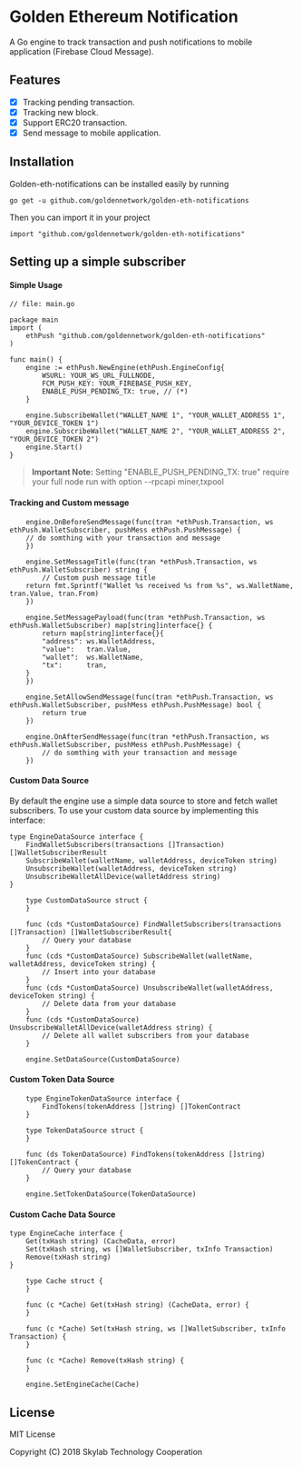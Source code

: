 # Golden Ethereum Notification #

A Go engine to track transaction and push notifications to mobile application (Firebase Cloud Message).

## Features

- [x] Tracking pending transaction.
- [x] Tracking new block.
- [x] Support ERC20 transaction.
- [x] Send message to mobile application.

## Installation ##

Golden-eth-notifications can be installed easily by running

	go get -u github.com/goldennetwork/golden-eth-notifications
	
Then you can import it in your project

    import "github.com/goldennetwork/golden-eth-notifications"

## Setting up a simple subscriber
    
#### Simple Usage

```golang
// file: main.go

package main
import (
	ethPush "github.com/goldennetwork/golden-eth-notifications"
)

func main() {
    engine := ethPush.NewEngine(ethPush.EngineConfig{
        WSURL: YOUR_WS_URL_FULLNODE,
        FCM_PUSH_KEY: YOUR_FIREBASE_PUSH_KEY,
        ENABLE_PUSH_PENDING_TX: true, // (*)
    }
    
    engine.SubscribeWallet("WALLET_NAME 1", "YOUR_WALLET_ADDRESS 1", "YOUR_DEVICE_TOKEN 1")
    engine.SubscribeWallet("WALLET_NAME 2", "YOUR_WALLET_ADDRESS 2", "YOUR_DEVICE_TOKEN 2")
    engine.Start()
}
```

> **Important Note:** Setting "ENABLE_PUSH_PENDING_TX: true" require your full node run with option --rpcapi miner,txpool

#### Tracking and Custom message

```golang
    engine.OnBeforeSendMessage(func(tran *ethPush.Transaction, ws ethPush.WalletSubscriber, pushMess ethPush.PushMessage) {
	// do somthing with your transaction and message
    })
    
    engine.SetMessageTitle(func(tran *ethPush.Transaction, ws ethPush.WalletSubscriber) string {
    	// Custom push message title
	return fmt.Sprintf("Wallet %s received %s from %s", ws.WalletName, tran.Value, tran.From)
    })
    
    engine.SetMessagePayload(func(tran *ethPush.Transaction, ws ethPush.WalletSubscriber) map[string]interface{} {
    	return map[string]interface{}{
		"address": ws.WalletAddress,
		"value":   tran.Value,
		"wallet":  ws.WalletName,
		"tx":      tran,
	}
    })
    
    engine.SetAllowSendMessage(func(tran *ethPush.Transaction, ws ethPush.WalletSubscriber, pushMess ethPush.PushMessage) bool {
    	return true
    })
    
    engine.OnAfterSendMessage(func(tran *ethPush.Transaction, ws ethPush.WalletSubscriber, pushMess ethPush.PushMessage) {
    	// do somthing with your transaction and message
    })
```

#### Custom Data Source
By default the engine use a simple data source to store and fetch wallet subscribers. To use your custom data source by implementing this interface:

```golang
type EngineDataSource interface {
	FindWalletSubscribers(transactions []Transaction) []WalletSubscriberResult
	SubscribeWallet(walletName, walletAddress, deviceToken string)
	UnsubscribeWallet(walletAddress, deviceToken string)
	UnsubscribeWalletAllDevice(walletAddress string)
}
```

```golang
	type CustomDataSource struct {
	}

	func (cds *CustomDataSource) FindWalletSubscribers(transactions []Transaction) []WalletSubscriberResult{
		// Query your database
	}
	func (cds *CustomDataSource) SubscribeWallet(walletName, walletAddress, deviceToken string) {
		// Insert into your database
	}
	func (cds *CustomDataSource) UnsubscribeWallet(walletAddress, deviceToken string) {
		// Delete data from your database
	}
	func (cds *CustomDataSource) UnsubscribeWalletAllDevice(walletAddress string) {
		// Delete all wallet subscribers from your database
	}

	engine.SetDataSource(CustomDataSource)
```

#### Custom Token Data Source
```golang
	type EngineTokenDataSource interface {
		FindTokens(tokenAddress []string) []TokenContract
	}
```

```golang
	type TokenDataSource struct {
	}

	func (ds TokenDataSource) FindTokens(tokenAddress []string) []TokenContract {
		// Query your database
	}

	engine.SetTokenDataSource(TokenDataSource)
```
#### Custom Cache Data Source
```golang
type EngineCache interface {
	Get(txHash string) (CacheData, error)
	Set(txHash string, ws []WalletSubscriber, txInfo Transaction)
	Remove(txHash string)
}
```

```golang
	type Cache struct {
	}

	func (c *Cache) Get(txHash string) (CacheData, error) {
	}
	
	func (c *Cache) Set(txHash string, ws []WalletSubscriber, txInfo Transaction) {
	}
	
	func (c *Cache) Remove(txHash string) {
	}

	engine.SetEngineCache(Cache)
```

## License ##
MIT License

Copyright (C) 2018 Skylab Technology Cooperation
